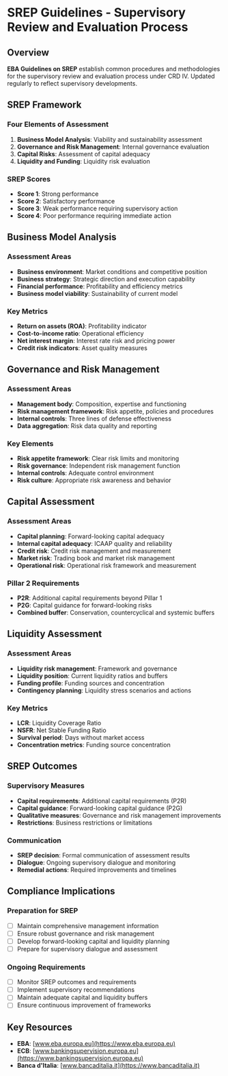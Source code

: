 # SREP Guidelines - Supervisory Review and Evaluation Process

## Overview

**EBA Guidelines on SREP** establish common procedures and methodologies for the supervisory review and evaluation process under CRD IV. Updated regularly to reflect supervisory developments.

## SREP Framework

### Four Elements of Assessment
1. **Business Model Analysis**: Viability and sustainability assessment
2. **Governance and Risk Management**: Internal governance evaluation
3. **Capital Risks**: Assessment of capital adequacy
4. **Liquidity and Funding**: Liquidity risk evaluation

### SREP Scores
- **Score 1**: Strong performance
- **Score 2**: Satisfactory performance  
- **Score 3**: Weak performance requiring supervisory action
- **Score 4**: Poor performance requiring immediate action

## Business Model Analysis

### Assessment Areas
- **Business environment**: Market conditions and competitive position
- **Business strategy**: Strategic direction and execution capability
- **Financial performance**: Profitability and efficiency metrics
- **Business model viability**: Sustainability of current model

### Key Metrics
- **Return on assets (ROA)**: Profitability indicator
- **Cost-to-income ratio**: Operational efficiency
- **Net interest margin**: Interest rate risk and pricing power
- **Credit risk indicators**: Asset quality measures

## Governance and Risk Management

### Assessment Areas
- **Management body**: Composition, expertise and functioning
- **Risk management framework**: Risk appetite, policies and procedures
- **Internal controls**: Three lines of defense effectiveness
- **Data aggregation**: Risk data quality and reporting

### Key Elements
- **Risk appetite framework**: Clear risk limits and monitoring
- **Risk governance**: Independent risk management function
- **Internal controls**: Adequate control environment
- **Risk culture**: Appropriate risk awareness and behavior

## Capital Assessment

### Assessment Areas
- **Capital planning**: Forward-looking capital adequacy
- **Internal capital adequacy**: ICAAP quality and reliability
- **Credit risk**: Credit risk management and measurement
- **Market risk**: Trading book and market risk management
- **Operational risk**: Operational risk framework and measurement

### Pillar 2 Requirements
- **P2R**: Additional capital requirements beyond Pillar 1
- **P2G**: Capital guidance for forward-looking risks
- **Combined buffer**: Conservation, countercyclical and systemic buffers

## Liquidity Assessment

### Assessment Areas
- **Liquidity risk management**: Framework and governance
- **Liquidity position**: Current liquidity ratios and buffers
- **Funding profile**: Funding sources and concentration
- **Contingency planning**: Liquidity stress scenarios and actions

### Key Metrics
- **LCR**: Liquidity Coverage Ratio
- **NSFR**: Net Stable Funding Ratio
- **Survival period**: Days without market access
- **Concentration metrics**: Funding source concentration

## SREP Outcomes

### Supervisory Measures
- **Capital requirements**: Additional capital requirements (P2R)
- **Capital guidance**: Forward-looking capital guidance (P2G)
- **Qualitative measures**: Governance and risk management improvements
- **Restrictions**: Business restrictions or limitations

### Communication
- **SREP decision**: Formal communication of assessment results
- **Dialogue**: Ongoing supervisory dialogue and monitoring
- **Remedial actions**: Required improvements and timelines

## Compliance Implications

### Preparation for SREP
- [ ] Maintain comprehensive management information
- [ ] Ensure robust governance and risk management
- [ ] Develop forward-looking capital and liquidity planning
- [ ] Prepare for supervisory dialogue and assessment

### Ongoing Requirements
- [ ] Monitor SREP outcomes and requirements
- [ ] Implement supervisory recommendations
- [ ] Maintain adequate capital and liquidity buffers
- [ ] Ensure continuous improvement of frameworks

## Key Resources

- **EBA**: [www.eba.europa.eu](https://www.eba.europa.eu)
- **ECB**: [www.bankingsupervision.europa.eu](https://www.bankingsupervision.europa.eu)
- **Banca d'Italia**: [www.bancaditalia.it](https://www.bancaditalia.it)